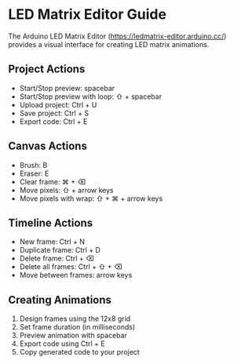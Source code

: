 # LED Matrix Editor Guide

The Arduino LED Matrix Editor (https://ledmatrix-editor.arduino.cc/) provides a visual interface for creating LED matrix animations.

## Project Actions
- Start/Stop preview: spacebar
- Start/Stop preview with loop: ⇧ + spacebar
- Upload project: Ctrl + U
- Save project: Ctrl + S
- Export code: Ctrl + E

## Canvas Actions
- Brush: B
- Eraser: E
- Clear frame: ⌘ + ⌫
- Move pixels: ⇧ + arrow keys
- Move pixels with wrap: ⇧ + ⌘ + arrow keys

## Timeline Actions
- New frame: Ctrl + N
- Duplicate frame: Ctrl + D
- Delete frame: Ctrl + ⌫
- Delete all frames: Ctrl + ⇧ + ⌫
- Move between frames: arrow keys

## Creating Animations
1. Design frames using the 12x8 grid
2. Set frame duration (in milliseconds)
3. Preview animation with spacebar
4. Export code using Ctrl + E
5. Copy generated code to your project